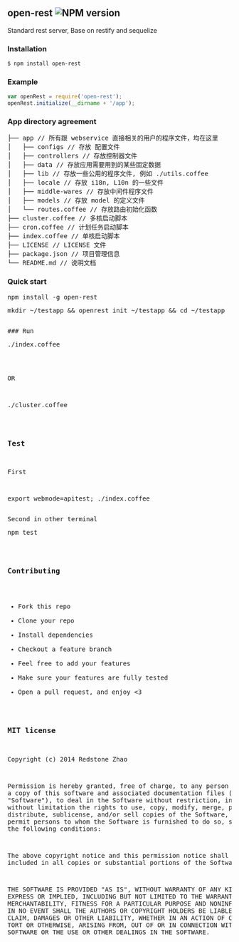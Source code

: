 ## open-rest ![NPM version](https://img.shields.io/npm/v/open-rest.svg?style=flat)

Standard rest server, Base on restify and sequelize

### Installation
```bash
$ npm install open-rest
```

### Example
```js
var openRest = require('open-rest');
openRest.initialize(__dirname + '/app');
```

### App directory agreement
<pre>
├── app // 所有跟 webservice 直接相关的用户的程序文件，均在这里
│   ├── configs // 存放 配置文件
│   ├── controllers // 存放控制器文件
│   ├── data // 存放应用需要用到的某些固定数据
│   ├── lib // 存放一些公用的程序文件, 例如 ./utils.coffee
│   ├── locale // 存放 i18n, L10n 的一些文件
│   ├── middle-wares // 存放中间件程序文件
│   ├── models // 存放 model 的定义文件
│   └── routes.coffee // 存放路由初始化函数
├── cluster.coffee // 多核启动脚本
├── cron.coffee // 计划任务启动脚本
├── index.coffee // 单核启动脚本
├── LICENSE // LICENSE 文件
├── package.json // 项目管理信息
└── README.md // 说明文档
</pre>

### Quick start

<pre>npm install -g open-rest</pre>
<pre>mkdir ~/testapp && openrest init ~/testapp && cd ~/testapp<pre>

### Run
<pre>./index.coffee</pre>
OR
<pre>./cluster.coffee</pre>

### Test
First
<pre>export webmode=apitest; ./index.coffee<pre>

Second in other terminal
<pre>npm test</pre>

### Contributing
- Fork this repo
- Clone your repo
- Install dependencies
- Checkout a feature branch
- Feel free to add your features
- Make sure your features are fully tested
- Open a pull request, and enjoy <3

### MIT license
Copyright (c) 2014 Redstone Zhao

Permission is hereby granted, free of charge, to any person obtaining a copy
of this software and associated documentation files (the &quot;Software&quot;), to deal
in the Software without restriction, including without limitation the rights
to use, copy, modify, merge, publish, distribute, sublicense, and/or sell
copies of the Software, and to permit persons to whom the Software is
furnished to do so, subject to the following conditions:

The above copyright notice and this permission notice shall be included in
all copies or substantial portions of the Software.

THE SOFTWARE IS PROVIDED &quot;AS IS&quot;, WITHOUT WARRANTY OF ANY KIND, EXPRESS OR
IMPLIED, INCLUDING BUT NOT LIMITED TO THE WARRANTIES OF MERCHANTABILITY,
FITNESS FOR A PARTICULAR PURPOSE AND NONINFRINGEMENT. IN NO EVENT SHALL THE
AUTHORS OR COPYRIGHT HOLDERS BE LIABLE FOR ANY CLAIM, DAMAGES OR OTHER
LIABILITY, WHETHER IN AN ACTION OF CONTRACT, TORT OR OTHERWISE, ARISING FROM,
OUT OF OR IN CONNECTION WITH THE SOFTWARE OR THE USE OR OTHER DEALINGS IN
THE SOFTWARE.

